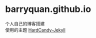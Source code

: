 # barryquan.github.io
个人自己的博客搭建  
使用的主题 [HardCandy-Jekyll](https://github.com/xukimseven/HardCandy-Jekyll)
